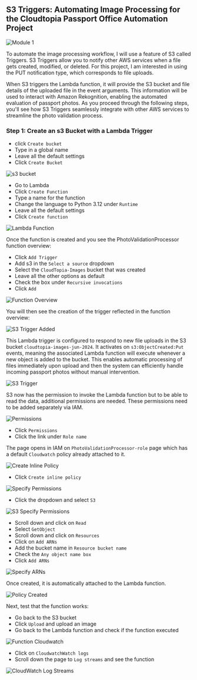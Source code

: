 ## S3 Triggers: Automating Image Processing for the Cloudtopia Passport Office Automation Project

![Module 1](assets/s3-lambda-function.png)

To automate the image processing workflow, I will use a feature of S3 called Triggers. S3 Triggers allow you to notify other AWS services when a file gets created, modified, or deleted. For this project, I am interested in using the PUT notification type, which corresponds to file uploads.

When S3 triggers the Lambda function, it will provide the S3 bucket and file details of the uploaded file in the event arguments. This information will be used to interact with Amazon Rekognition, enabling the automated evaluation of passport photos. As you proceed through the following steps, you'll see how S3 Triggers seamlessly integrate with other AWS services to streamline the photo validation process.

### Step 1: Create an s3 Bucket with a Lambda Trigger

* click `Create bucket`
* Type in a global name
* Leave all the default settings
* Click `Create Bucket`

![s3 bucket](assets/s3-bucket.png)

* Go to Lambda 
* Click `Create Function`
* Type a name for the function
* Change the language to Python 3.12 under `Runtime`
* Leave all the default settings
* Click `Create function`

![Lambda Function](assets/lambda-function.png)

Once the function is created and you see the PhotoValidationProcessor function overview:

* Click `Add Trigger`
* Add s3 in the `Select a source` dropdown
* Select the `CloudTopia-Images` bucket that was created
* Leave all the other options as default
* Check the box under `Recursive invocations`
* Click `Add`

![Function Overview](assets/PhotoValidtionProcessor-function.png)

You will then see the creation of the trigger reflected in the function overview:

![S3 Trigger Added](assets/function-s3-added.png)

This Lambda trigger is configured to respond to new file uploads in the S3 bucket `cloudtopia-images-jun-2024`. It activates on `s3:ObjectCreated:Put` events, meaning the associated Lambda function will execute whenever a new object is added to the bucket. This enables automatic processing of files immediately upon upload and then the system can efficiently handle incoming passport photos without manual intervention.

![S3 Trigger](assets/Triggers-s3.png)

S3 now has the permission to invoke the Lambda function but to be able to read the data, additional permissions are needed. These permissions need to be added separately via IAM. 

![Permissions](assets/permissions.png)

* Click `Permissions`
* Click the link under `Role name`

The page opens in IAM on `PhotoValidationProcessor-role` page which has a default `Cloudwatch` policy already attached to it. 

![Create Inline Policy](assets/inline-policy.png)

* Click `Create inline policy`

![Specify Permissions](assets/specify-permissions.png)

* Click the dropdown and select `S3`

![S3 Specify Permissions](assets/s3-specify.png)

* Scroll down and click on `Read`
* Select `GetObject`
* Scroll down and click on `Resources`
* Click on `Add ARNs`
* Add the bucket name in `Resource bucket name`
* Check the `Any object name box`
* Click `Add ARNs`

![Specify ARNs](assets/specify-arn.png)

Once created, it is automatically attached to the Lambda function. 

![Policy Created](assets/policy-created.png)

Next, test that the function works:

* Go back to the S3 bucket
* Click `Upload` and upload an image
* Go back to the Lambda function and check if the function executed

![Function Cloudwatch](assets/function-cw.png)

* Click on `CloudwatchWatch logs`
* Scroll down the page to `Log streams` and see the function

![CloudWatch Log Streams](assets/cw-logs.png)







